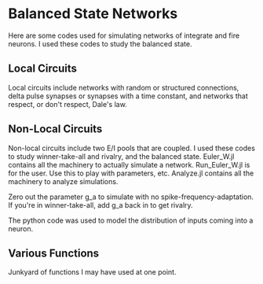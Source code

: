 # Balanced State Networks
Here are some codes used for simulating networks of integrate and fire neurons. I used these codes to study the balanced state.

## Local Circuits
Local circuits include networks with random or structured connections, delta pulse synapses or synapses with a time constant, and networks that respect, or don't respect, Dale's law.

## Non-Local Circuits
Non-local circuits include two E/I pools that are coupled. I used these codes to study winner-take-all and rivalry, and the balanced state. Euler_W.jl contains all the machinery to actually simulate a network. Run_Euler_W.jl is for the user. Use this to play with parameters, etc. Analyze.jl contains all the machinery to analyze simulations.

Zero out the parameter g_a to simulate with no spike-frequency-adaptation. If you're in winner-take-all, add g_a back in to get rivalry.

The python code was used to model the distribution of inputs coming into a neuron.

## Various Functions
Junkyard of functions I may have used at one point.
